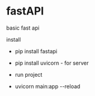 # fastAPI
basic fast api

install
- pip install fastapi
- pip install uvicorn - for server

- run project
 - uvicorn main:app --reload
 
